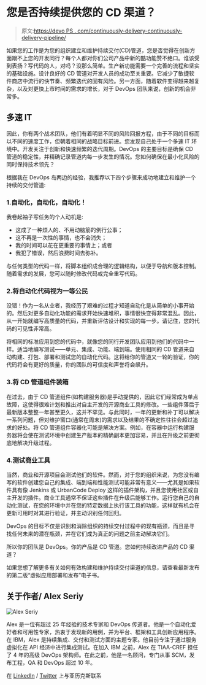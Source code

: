 # 您是否持续提供您的 CD 渠道？

> 原文:[https://devo PS . com/continuously-delivery-continuously-delivery-pipeline/](https://devops.com/continuously-deliver-continuous-delivery-pipeline/)

如果您的工作是为您的组织建立和维护持续交付(CD)管道，您是否觉得在创新方面跟不上您的开发同行？每个人都对你们公司产品中新的酷功能赞不绝口。谁该受到表扬？写代码的人，对吗？没那么简单。生产新功能需要一个完善的流程和坚实的基础设施。设计良好的 CD 管道对开发人员的成功至关重要。它减少了敏捷软件商店中流行的快节奏、频繁迭代的固有风险。另一方面，随着软件变得越来越复杂，以及对更快上市时间的需求的增长，对于 DevOps 团队来说，创新的机会非常多。

## 多速 IT

因此，你有两个战术团队，他们有着明显不同的风险回报方程，由于不同的目标而以不同的速度工作，但朝着相同的战略目标前进。您发现自己处于一个多速 IT 环境中。开发关注于创新和快速频繁的迭代周期。DevOps 的主要目标是确保 CD 管道的稳定性，并精确记录管道内每一步发生的情况。您如何确保在最小化风险的同时保持技术领先？

根据我在 DevOps 岛两边的经验，我推荐以下四个步骤来成功地建立和维护一个持续的交付管道:

### 1.自动化，自动化，自动化！

我卷起袖子写任务的个人动机是:

*   这成了一种烦人的、不用动脑筋的例行公事；
*   这不再是一次性的事情，也不会消失；
*   我的时间可以花在更重要的事情上；或者
*   我犯了错误，然后浪费时间去弥补。

与任何类型的代码一样，将脚本组织成合理的逻辑结构，以便于导航和版本控制。随着需求的发展，您可以随时修改代码或完全重写代码。

### 2.将自动化代码视为一等公民

没错！作为一名从业者，我经历了艰难的过程才知道自动化是从简单的小事开始的。然后对更多自动化功能的需求开始快速堆积，事情很快变得非常混乱。因此，从一开始就编写高质量的代码，并重新评估设计和实现的每一步。请记住，您的代码的可见性非常高。

将相同的标准应用到您的代码中，就像您的同行开发团队应用到他们的代码中一样。适当地编写测试——单元、集成、功能、端到端。使用相同的 CD 管道来自动构建、打包、部署和测试您的自动化代码。这将给你的管道又一轮的验证，你的代码将会有更好的质量，你的团队的可信度和声誉将会飙升。

### 3.将 CD 管道组件装箱

在过去，由于 CD 管道组件(如构建服务器)是手动提供的，因此它们经常成为单点故障，这使得很难计划和推出对自主开发的开源商业工具的修改。一些组件落后于最新版本整整一年甚至更久，这并不罕见。与此同时，一年的更新和补丁可以解决一系列问题，但对维护窗口(通常在周末)的需求以及结果的不确定性往往会超过追求的好处。将 CD 管道组件容器化可能是解决方案。例如，在容器中运行构建服务器将会使在测试环境中创建生产版本的精确副本更加容易，并且在升级之前更彻底地解决升级过程。

### 4.测试商业工具

当然，商业和开源项目会测试他们的软件。然而，对于您的组织来说，为您没有编写的软件创建您自己的集成、端到端和性能测试可能非常有意义——尤其是如果软件具有像 Jenkins 或 UrbanCode Deploy 这样的插件架构，并且您使用社区或自主开发的插件。商业工具通常不保证这些插件在升级后能够工作。运行您自己的自动化测试，在您的环境中并在您的特定数据上执行该工具的功能，这样就有机会在更新可用时对其进行验证，并主动识别任何回归。

DevOps 的目标不仅是识别和消除组织的持续交付过程中的现有瓶颈，而且是寻找任何未来的潜在瓶颈，并在它们成为真正的问题之前主动解决它们。

所以你的团队是 DevOps。你的产品是 CD 管道。您如何持续改进产品的 CD 渠道？

如果您想了解更多有关如何有效构建和维护持续交付渠道的信息，请查看最新发布的第二版“虚拟应用部署和发布”电子书。

## 关于作者/ Alex Seriy

![Alex Seriy](../Images/daf4b07bd066439301295cf4c99a1c11.png)

Alex 是一位有超过 25 年经验的技术专家和 DevOps 传道者。他是一个自动化爱好者和可用性专家，热衷于发现新的用例，并为平台、框架和工具创新应用程序。在 IBM，Alex 是持续集成、交付和测试方面的主题专家。他目前专注于通过服务虚拟化在 API 经济中进行集成测试。在加入 IBM 之前，Alex 在 TIAA-CREF 担任了 4 年的高级 DevOps 架构师。在此之前，他是一名顾问，专门从事 SCM，发布工程，QA 和 DevOps 超过 10 年。

在 [LinkedIn](https://www.linkedin.com/in/alexseriy) / [Twitter](https://twitter.com/alexseriy?lang=en) 上与亚历克斯联系